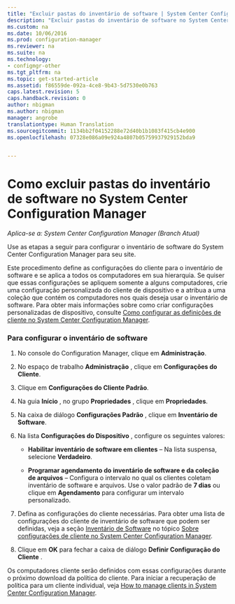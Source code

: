 ```yaml
---
title: "Excluir pastas do inventário de software | System Center Configuration Manager"
description: "Excluir pastas do inventário de software no System Center Configuration Manager."
ms.custom: na
ms.date: 10/06/2016
ms.prod: configuration-manager
ms.reviewer: na
ms.suite: na
ms.technology:
- configmgr-other
ms.tgt_pltfrm: na
ms.topic: get-started-article
ms.assetid: f86559de-092a-4ce8-9b43-5d7530e0b763
caps.latest.revision: 5
caps.handback.revision: 0
author: nbigman
ms.author: nbigman
manager: angrobe
translationtype: Human Translation
ms.sourcegitcommit: 1134bb2f04152288e72d40b1b1083f415cb4e900
ms.openlocfilehash: 07328e086a09e924a4807b05759937929152bda9


---
```

# <a name="how-to-exclude-folders-from-software-inventory-in-system-center-configuration-manager"></a>Como excluir pastas do inventário de software no System Center Configuration Manager

*Aplica-se a: System Center Configuration Manager (Branch Atual)*

Use as etapas a seguir para configurar o inventário de software do System Center Configuration Manager para seu site.  

 Este procedimento define as configurações do cliente para o inventário de software e se aplica a todos os computadores em sua hierarquia. Se quiser que essas configurações se apliquem somente a alguns computadores, crie uma configuração personalizada do cliente de dispositivo e a atribua a uma coleção que contém os computadores nos quais deseja usar o inventário de software. Para obter mais informações sobre como criar configurações personalizadas de dispositivo, consulte [Como configurar as definições de cliente no System Center Configuration Manager](../../../../core/clients/deploy/configure-client-settings.md).  

### <a name="to-configure-software-inventory"></a>Para configurar o inventário de software  

1.  No console do Configuration Manager, clique em **Administração**.  

2.  No espaço de trabalho **Administração** , clique em **Configurações do Cliente**.  

3.  Clique em **Configurações do Cliente Padrão**.  

4.  Na guia **Início** , no grupo **Propriedades** , clique em **Propriedades**.  

5.  Na caixa de diálogo **Configurações Padrão** , clique em **Inventário de Software**.  

6.  Na lista **Configurações do Dispositivo** , configure os seguintes valores:  

    -   **Habilitar inventário de software em clientes** – Na lista suspensa, selecione **Verdadeiro**.  

    -   **Programar agendamento do inventário de software e da coleção de arquivos** – Configura o intervalo no qual os clientes coletam inventário de software e arquivos. Use o valor padrão de **7 dias** ou clique em **Agendamento** para configurar um intervalo personalizado.  

7.  Defina as configurações do cliente necessárias. Para obter uma lista de configurações do cliente de inventário de software que podem ser definidas, veja a seção [Inventário de Software](../../../../core/clients/deploy/about-client-settings.md#BKMK_SoftInventoryDeviceSettings) no tópico [Sobre configurações de cliente no System Center Configuration Manager](../../../../core/clients/deploy/about-client-settings.md).  

8.  Clique em **OK** para fechar a caixa de diálogo **Definir Configuração do Cliente** .  

 Os computadores cliente serão definidos com essas configurações durante o próximo download da política do cliente. Para iniciar a recuperação de política para um cliente individual, veja [How to manage clients in System Center Configuration Manager](../../../../core/clients/manage/manage-clients.md).  



<!--HONumber=Nov16_HO1-->


